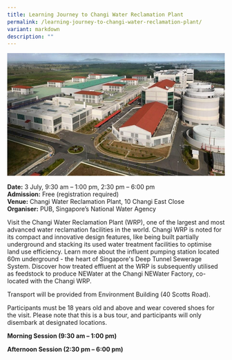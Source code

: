 ```yaml
---
title: Learning Journey to Changi Water Reclamation Plant
permalink: /learning-journey-to-changi-water-reclamation-plant/
variant: markdown
description: ""
---
```

![Learning Journey Changi Water Reclamation - PUB](/images/Tours/Learning_Journey_to_Changi_Water_Reclamation_Plant.png)

**Date:** 3 July, 9:30 am – 1:00 pm, 2:30 pm – 6:00 pm<br>
**Admission:** Free (registration required)<br>
**Venue:** Changi Water Reclamation Plant, 10 Changi East Close<br>
**Organiser:** PUB, Singapore’s National Water Agency

Visit the Changi Water Reclamation Plant (WRP), one of the largest and most advanced water reclamation facilities in the world. Changi WRP is noted for its compact and innovative design features, like being built partially underground and stacking its used water treatment facilities to optimise land use efficiency. Learn more about the influent pumping station located 60m underground - the heart of Singapore's Deep Tunnel Sewerage System. Discover how treated effluent at the WRP is subsequently utilised as feedstock to produce NEWater at the Changi NEWater Factory, co-located with the Changi WRP.

Transport will be provided from Environment Building (40 Scotts Road).

Participants must be 18 years old and above and wear covered shoes for the visit. Please note that this is a bus tour, and participants will only disembark at designated locations.

**Morning Session (9:30 am – 1:00 pm)**<br>
<a class="btn-link" target="_blank" href="https://form.gov.sg/6630f1cad6f38c203c207d3c">
	<img src="/images/gogreensg_website-32.png">
</a>

<style>
	.btn-link {
		display: none;
	}
	a.btn-link[target="_blank"]:after {
	display: none;
}
	.btn-link > img {
		width: 100%;
	}
</style>

**Afternoon Session (2:30 pm – 6:00 pm)**<br>
<a class="btn-link" target="_blank" href="https://form.gov.sg/6639d1b09fd4e14b56fe02cd">
	<img src="/images/gogreensg_website-32.png">
</a>